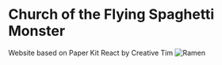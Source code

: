 # Church of the Flying Spaghetti Monster
Website based on Paper Kit React by Creative Tim
![Ramen](https://upload.wikimedia.org/wikipedia/commons/9/90/Touched_by_His_Noodly_Appendage_HD.jpg)
